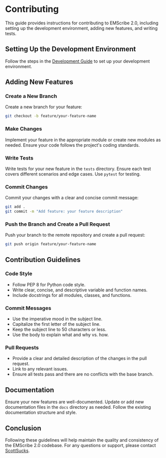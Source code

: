 # Contributing

This guide provides instructions for contributing to EMScribe 2.0, including setting up the development environment, adding new features, and writing tests.

## Setting Up the Development Environment

Follow the steps in the [Development Guide](development.md) to set up your development environment.

## Adding New Features

### Create a New Branch

Create a new branch for your feature:

```bash
git checkout -b feature/your-feature-name
```

### Make Changes

Implement your feature in the appropriate module or create new modules as needed. Ensure your code follows the project's coding standards.

### Write Tests

Write tests for your new feature in the `tests` directory. Ensure each test covers different scenarios and edge cases. Use `pytest` for testing.

### Commit Changes

Commit your changes with a clear and concise commit message:

```bash
git add .
git commit -m "Add feature: your feature description"
```

### Push the Branch and Create a Pull Request

Push your branch to the remote repository and create a pull request:

```bash
git push origin feature/your-feature-name
```

## Contribution Guidelines

### Code Style

- Follow PEP 8 for Python code style.
- Write clear, concise, and descriptive variable and function names.
- Include docstrings for all modules, classes, and functions.

### Commit Messages

- Use the imperative mood in the subject line.
- Capitalize the first letter of the subject line.
- Keep the subject line to 50 characters or less.
- Use the body to explain what and why vs. how.

### Pull Requests

- Provide a clear and detailed description of the changes in the pull request.
- Link to any relevant issues.
- Ensure all tests pass and there are no conflicts with the base branch.

## Documentation

Ensure your new features are well-documented. Update or add new documentation files in the `docs` directory as needed. Follow the existing documentation structure and style.

## Conclusion

Following these guidelines will help maintain the quality and consistency of the EMScribe 2.0 codebase. For any questions or support, please contact [ScottSucks](https://github.com/ScottSucksAtProgramming).